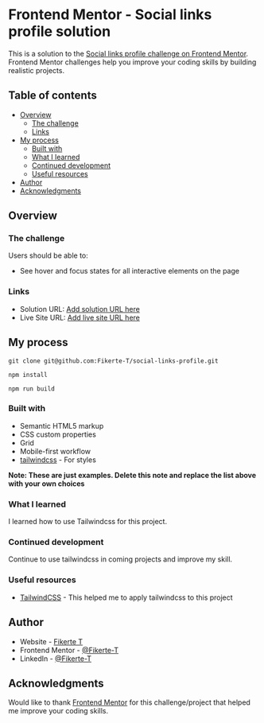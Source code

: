 # Frontend Mentor - Social links profile solution

This is a solution to the [Social links profile challenge on Frontend Mentor](https://www.frontendmentor.io/challenges/social-links-profile-UG32l9m6dQ). Frontend Mentor challenges help you improve your coding skills by building realistic projects. 

## Table of contents

- [Overview](#overview)
  - [The challenge](#the-challenge)
  - [Links](#links)
- [My process](#my-process)
  - [Built with](#built-with)
  - [What I learned](#what-i-learned)
  - [Continued development](#continued-development)
  - [Useful resources](#useful-resources)
- [Author](#author)
- [Acknowledgments](#acknowledgments)

## Overview

### The challenge

Users should be able to:

- See hover and focus states for all interactive elements on the page

### Links

- Solution URL: [Add solution URL here](https://github.com/Fikerte-T/social-links-profile)
- Live Site URL: [Add live site URL here](https://fikerte-t.github.io/social-links-profile/)

## My process

```
git clone git@github.com:Fikerte-T/social-links-profile.git
```
``` 
npm install
```
```
npm run build
```


### Built with

- Semantic HTML5 markup
- CSS custom properties
- Grid
- Mobile-first workflow
- [tailwindcss](https://tailwindcss.com/) - For styles

**Note: These are just examples. Delete this note and replace the list above with your own choices**

### What I learned

I learned how to use Tailwindcss for this project.

### Continued development

Continue to use tailwindcss in coming projects and improve my skill.

### Useful resources

- [TailwindCSS](https://tailwindcss.com/) - This helped me to apply tailwindcss to this project


## Author

- Website - [Fikerte T](https://fikerte-t.github.io/portfolio/)
- Frontend Mentor - [@Fikerte-T](https://www.frontendmentor.io/profile/Fikerte-T)
- LinkedIn - [@Fikerte-T](https://www.linkdedin.com/in/fikerte-tesfaye)

## Acknowledgments

Would like to thank [Frontend Mentor](https://www.frontendmentor.io) for this challenge/project that helped me improve your coding skills.

